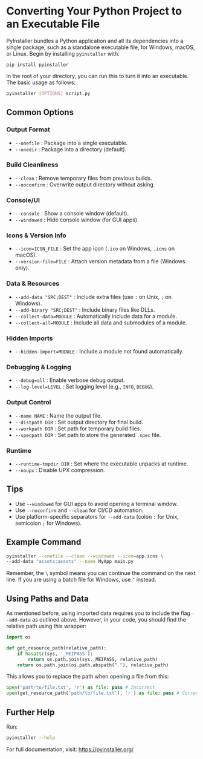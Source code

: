 # Converting Your Python Project to an Executable File

PyInstaller bundles a Python application and all its dependencies into a single package, such as a standalone executable file, for Windows, macOS, or Linux. Begin by installing `pyinstaller` with:

```
pip install pyinstaller
```

In the root of your directory, you can run this to turn it into an executable. The basic usage as follows:
```bash
pyinstaller [OPTIONS] script.py
```

## Common Options

### Output Format
- `--onefile` : Package into a single executable.
- `--onedir` : Package into a directory (default).

### Build Cleanliness
- `--clean` : Remove temporary files from previous builds.
- `--noconfirm` : Overwrite output directory without asking.

### Console/UI
- `--console` : Show a console window (default).
- `--windowed` : Hide console window (for GUI apps).

### Icons & Version Info
- `--icon=ICON_FILE` : Set the app icon (`.ico` on Windows, `.icns` on macOS).
- `--version-file=FILE` : Attach version metadata from a file (Windows only).

### Data & Resources
- `--add-data "SRC;DEST"` : Include extra files (use `:` on Unix, `;` on Windows).
- `--add-binary "SRC;DEST"` : Include binary files like DLLs.
- `--collect-data=MODULE` : Automatically include data for a module.
- `--collect-all=MODULE` : Include all data and submodules of a module.

### Hidden Imports
- `--hidden-import=MODULE` : Include a module not found automatically.

### Debugging & Logging
- `--debug=all` : Enable verbose debug output.
- `--log-level=LEVEL` : Set logging level (e.g., `INFO`, `DEBUG`).

### Output Control
- `--name NAME` : Name the output file.
- `--distpath DIR` : Set output directory for final build.
- `--workpath DIR` : Set path for temporary build files.
- `--specpath DIR` : Set path to store the generated `.spec` file.

### Runtime
- `--runtime-tmpdir DIR` : Set where the executable unpacks at runtime.
- `--noupx` : Disable UPX compression.

## Tips
- Use `--windowed` for GUI apps to avoid opening a terminal window.
- Use `--noconfirm` and `--clean` for CI/CD automation.
- Use platform-specific separators for `--add-data` (colon `:` for Unix, semicolon `;` for Windows).


## Example Command
```bash
pyinstaller --onefile --clean --windowed --icon=app.icns \
--add-data "assets:assets" --name MyApp main.py
```

Remember, the `\` symbol means you can continue the command on the next line. If you are using a batch file for Windows, use `^` instead.


## Using Paths and Data

As mentioned before, using imported data requires you to include the flag `--add-data` as outlined above. However, in your code, you should find the relative path using this wrapper:

```python
import os

def get_resource_path(relative_path):
    if hasattr(sys, '_MEIPASS'):
        return os.path.join(sys._MEIPASS, relative_path)
    return os.path.join(os.path.abspath("."), relative_path)
```

This allows you to replace the path when opening a file from this:

```python
open('path/to/file.txt', 'r') as file: pass # Incorrect
open(get_resource_path('path/to/file.txt'), 'r') as file: pass # Correct
```

## Further Help
Run:
```bash
pyinstaller --help
```
For full documentation, visit: https://pyinstaller.org/